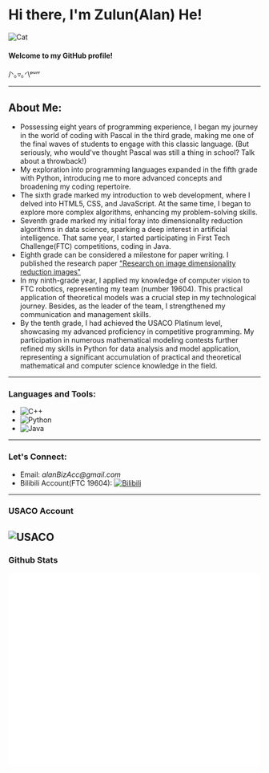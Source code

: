 # Hi there, I'm Zulun(Alan) He! 
![Cat](https://media.tenor.com/cuL2ZbSd_sAAAAAd/nachoneko.gif)
#### Welcome to my GitHub profile!

/ᐠ｡▿｡ᐟ\ᵖᵘʳʳ

---

## **About Me:**

- Possessing eight years of programming experience, I began my journey in the world of coding with Pascal in the third grade, making me one of the final waves of students to engage with this classic language. (But seriously, who would've thought Pascal was still a thing in school? Talk about a throwback!)
- My exploration into programming languages expanded in the fifth grade with Python, introducing me to more advanced concepts and broadening my coding repertoire.
- The sixth grade marked my introduction to web development, where I delved into HTML5, CSS, and JavaScript. At the same time, I began to explore more complex algorithms, enhancing my problem-solving skills.
- Seventh grade marked my initial foray into dimensionality reduction algorithms in data science, sparking a deep interest in artificial intelligence. That same year, I started participating in First Tech Challenge(FTC) competitions, coding in Java.
- Eighth grade can be considered a milestone for paper writing. I published the research paper ["Research on image dimensionality reduction images"](https://dl.acm.org/doi/10.1145/3502814.3502819)
- In my ninth-grade year, I applied my knowledge of computer vision to FTC robotics, representing my team (number 19604). This practical application of theoretical models was a crucial step in my technological journey. Besides, as the leader of the team, I strengthened my communication and management skills.
- By the tenth grade, I had achieved the USACO Platinum level, showcasing my advanced proficiency in competitive programming. My participation in numerous mathematical modeling contests further refined my skills in Python for data analysis and model application, representing a significant accumulation of practical and theoretical mathematical and computer science knowledge in the field.
---

### **Languages and Tools:**

-  ![C++](https://img.shields.io/badge/-C%2B%2B-00599C?style=flat-square&logo=c%2B%2B)
-  ![Python](https://img.shields.io/badge/-Python-black?style=flat-square&logo=python)
-  ![Java](https://img.shields.io/badge/-Java-007396?style=flat-square&logo=java)

---

[//]: # ()
[//]: # (**My GitHub Stats:**)

[//]: # ()
[//]: # (<!-- ![Your GitHub Stats]&#40;https://github-readme-stats.vercel.app/api?username=yourusername&show_icons=true&#41; -->)

[//]: # ()
[//]: # (---)

### **Let's Connect:**

- Email: _alanBizAcc@gmail.com_
- Bilibili Account(FTC 19604): [![Bilibili](https://img.shields.io/badge/-Bilibili-00A1D6?style=flat-square&logo=bilibili&logoColor=white)](https://space.bilibili.com/2122417636?spm_id_from=333.337.search-card.all.click)

---
### **USACO Account**
![USACO](https://github.com/Cometgerms/Cometgerms/assets/115977928/23ad7b60-903b-496e-a4d9-53dd038d3cad)
---
### Github Stats
<picture>
  <img src="/github-metrics.svg" alt="Metrics">
</picture>

